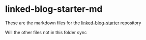 # linked-blog-starter-md
These are the markdown files for the [linked-blog-starter](https://github.com/matthewwong525/linked-blog-starter) repository


Will the other files not in this folder sync